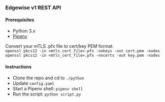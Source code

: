 ### Edgewise v1 REST API

#### Prerequisites
* Python 3.x
* [Pipenv](https://github.com/pypa/pipenv)

Convert your mTLS .pfx file to cert/key PEM format:  
`openssl pkcs12 -in <mtls_cert_file>.pfx -nokeys -out cert.pem -nodes`  
`openssl pkcs12 -in <mtls_cert_file>.pfx -nocerts -out key.pem -nodes`  

#### Instructions
* Clone the repo and cd to `./python`
* Update `config.yaml`
* Start a Pipenv shell: `pipenv shell`
* Run the script: `python script.py`
